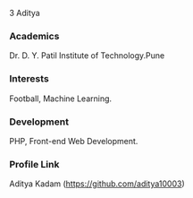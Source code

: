3 Aditya
### Academics
Dr. D. Y. Patil Institute of Technology.Pune

### Interests
Football, Machine Learning.

### Development
PHP, Front-end Web Development.

### Profile Link
Aditya Kadam (https://github.com/aditya10003)
